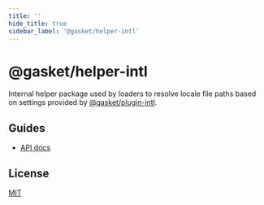 ```yaml
---
title: ''
hide_title: true
sidebar_label: '@gasket/helper-intl'
---
```


# @gasket/helper-intl

Internal helper package used by loaders to resolve locale file paths based on
settings provided by [@gasket/plugin-intl].

## Guides

- [API docs]

## License

[MIT](../../LICENSE.md)

<!-- LINKS -->

[API docs]:docs/api.md
[@gasket/plugin-intl]: /docs/plugins/plugin-intl/README.md

